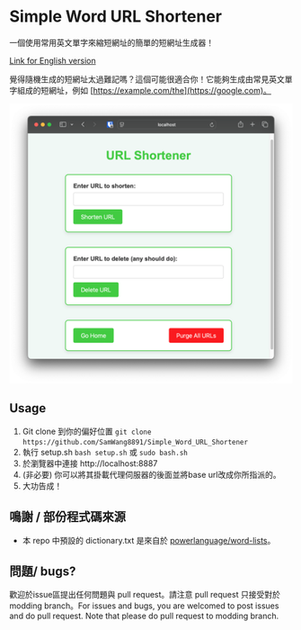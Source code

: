 # Simple Word URL Shortener

一個使用常用英文單字來縮短網址的簡單的短網址生成器！

[Link for English version](README.md)

覺得隨機生成的短網址太過難記嗎？這個可能很適合你！它能夠生成由常見英文單字組成的短網址，例如 [https://example.com/the](https://google.com)。

![display1](images/display1.png)

## Usage

1. Git clone 到你的偏好位置
   `git clone https://github.com/SamWang8891/Simple_Word_URL_Shortener`
2. 執行 setup.sh
   `bash setup.sh` 或 `sudo bash.sh`
3. 於瀏覽器中連接 http://localhost:8887
4. (非必要) 你可以將其掛載代理伺服器的後面並將base url改成你所指派的。
5. 大功告成！

## 鳴謝 / 部份程式碼來源

* 本 repo 中預設的 dictionary.txt 是來自於 [powerlanguage/word-lists](https://github.com/powerlanguage/word-lists/tree/master)。

## 問題/ bugs?

歡迎於issue區提出任何問題與 pull request。請注意 pull request 只接受對於 modding branch。For issues and bugs, you are welcomed to post issues and do pull request. Note that please do pull request to modding branch.
